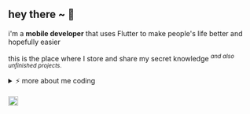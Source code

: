 ## hey there ~ 👋

i'm a **mobile developer** that uses Flutter to make people's life better and hopefully easier

this is the place where I store and share my secret knowledge <sup> *and also unfinished projects*. </sup>

<details>
<summary>⚡ more about me coding </summary>
<br />

![top langs](https://github-readme-stats.vercel.app/api/top-langs/?username=e-meyer&theme=material-palenight&layout=compact&hide=css,html,c,cmake,C%2B%2B)

![e-meyer's github stats](https://github-readme-stats.vercel.app/api?username=e-meyer&count_private=true&show_icons=true&theme=material-palenight)

</details>

<br />

<a href="https://linkedin.com/in/edmundomeyer">
  <img align="left" alt="Ed's LinkedIn" width="20px" src="https://cdn-icons-png.flaticon.com/512/174/174857.png" />
</a>


